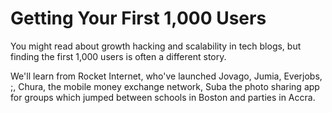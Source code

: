 # Getting Your First 1,000 Users

You might read about growth hacking and scalability in tech blogs, but finding the first 1,000 users is often a different story.

We'll learn from Rocket Internet, who've launched Jovago, Jumia, Everjobs, ;, Chura, the mobile money exchange network, Suba the photo sharing app for groups which jumped between schools in Boston and parties in Accra.

